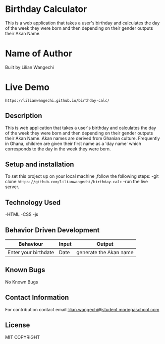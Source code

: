 # Birthday Calculator
This is a web application that takes a user's birthday and calculates the day of the week they were born and then depending on their gender outputs their Akan Name. 

# Name of Author
Built by Lilian Wangechi

# Live Demo
`https://lilianwangechi.github.io/birthday-calc/`

## Description
This is web application that takes a user's birthday and calculates the day of the week they were born and then depending on their gender outputs their Akan Name. Akan names are derived from Ghanian culture. Frequently in Ghana, children are given their first name as a 'day name' which corresponds to the day in the week they were born. 

## Setup and installation
To set this project up on your local machine ,follow the following steps:
-git clone `https://github.com/lilianwangechi/birthday-calc`
-run the live server. 

## Technology Used
-HTML
-CSS
-js
## Behavior Driven Development
Behaviour           | Input | Output                |
--------------------|-------|-----------------------|
Enter your birthdate| Date  | generate the Akan name |
 
## Known Bugs
No Known Bugs

## Contact Information
For contribution contact email lilian.wangechi@student.moringaschool.com


## License
MIT
COPYRIGHT